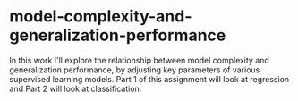 # model-complexity-and-generalization-performance

In this work I'll explore the relationship between model complexity and generalization performance, by adjusting key parameters of various supervised learning models. Part 1 of this assignment will look at regression and Part 2 will look at classification.

